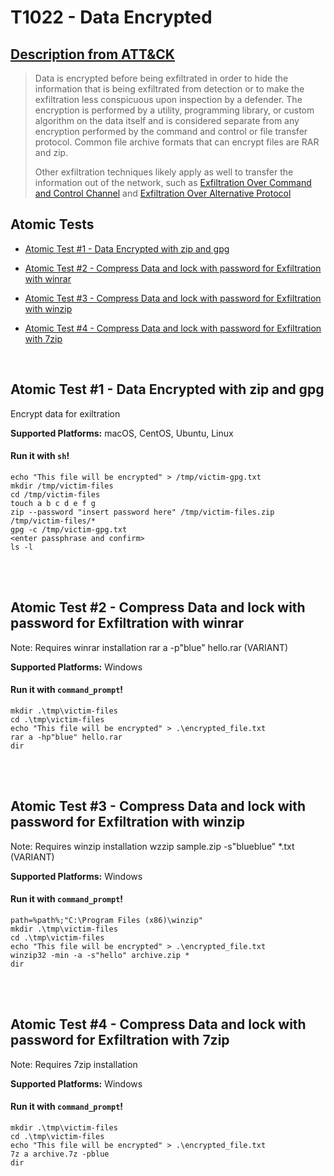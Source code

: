 # T1022 - Data Encrypted
## [Description from ATT&CK](https://attack.mitre.org/wiki/Technique/T1022)
<blockquote>Data is encrypted before being exfiltrated in order to hide the information that is being exfiltrated from detection or to make the exfiltration less conspicuous upon inspection by a defender. The encryption is performed by a utility, programming library, or custom algorithm on the data itself and is considered separate from any encryption performed by the command and control or file transfer protocol. Common file archive formats that can encrypt files are RAR and zip.

Other exfiltration techniques likely apply as well to transfer the information out of the network, such as [Exfiltration Over Command and Control Channel](https://attack.mitre.org/techniques/T1041) and [Exfiltration Over Alternative Protocol](https://attack.mitre.org/techniques/T1048)</blockquote>

## Atomic Tests

- [Atomic Test #1 - Data Encrypted with zip and gpg](#atomic-test-1---data-encrypted-with-zip-and-gpg)

- [Atomic Test #2 - Compress Data and lock with password for Exfiltration with winrar](#atomic-test-2---compress-data-and-lock-with-password-for-exfiltration-with-winrar)

- [Atomic Test #3 - Compress Data and lock with password for Exfiltration with winzip](#atomic-test-3---compress-data-and-lock-with-password-for-exfiltration-with-winzip)

- [Atomic Test #4 - Compress Data and lock with password for Exfiltration with 7zip](#atomic-test-4---compress-data-and-lock-with-password-for-exfiltration-with-7zip)


<br/>

## Atomic Test #1 - Data Encrypted with zip and gpg
Encrypt data for exiltration

**Supported Platforms:** macOS, CentOS, Ubuntu, Linux


#### Run it with `sh`! 
```
echo "This file will be encrypted" > /tmp/victim-gpg.txt
mkdir /tmp/victim-files
cd /tmp/victim-files
touch a b c d e f g
zip --password "insert password here" /tmp/victim-files.zip /tmp/victim-files/*
gpg -c /tmp/victim-gpg.txt
<enter passphrase and confirm>
ls -l
```



<br/>
<br/>

## Atomic Test #2 - Compress Data and lock with password for Exfiltration with winrar
Note: Requires winrar installation
rar a -p"blue" hello.rar (VARIANT)

**Supported Platforms:** Windows


#### Run it with `command_prompt`! 
```
mkdir .\tmp\victim-files
cd .\tmp\victim-files
echo "This file will be encrypted" > .\encrypted_file.txt
rar a -hp"blue" hello.rar
dir
```



<br/>
<br/>

## Atomic Test #3 - Compress Data and lock with password for Exfiltration with winzip
Note: Requires winzip installation
wzzip sample.zip -s"blueblue" *.txt (VARIANT)

**Supported Platforms:** Windows


#### Run it with `command_prompt`! 
```
path=%path%;"C:\Program Files (x86)\winzip"
mkdir .\tmp\victim-files
cd .\tmp\victim-files
echo "This file will be encrypted" > .\encrypted_file.txt
winzip32 -min -a -s"hello" archive.zip *
dir
```



<br/>
<br/>

## Atomic Test #4 - Compress Data and lock with password for Exfiltration with 7zip
Note: Requires 7zip installation

**Supported Platforms:** Windows


#### Run it with `command_prompt`! 
```
mkdir .\tmp\victim-files
cd .\tmp\victim-files
echo "This file will be encrypted" > .\encrypted_file.txt
7z a archive.7z -pblue
dir
```



<br/>

